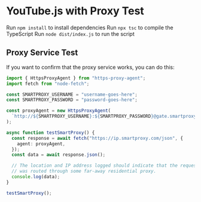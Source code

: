 # YouTube.js with Proxy Test

Run `npm install` to install dependencies
Run `npx tsc` to compile the TypeScript
Run `node dist/index.js` to run the script

## Proxy Service Test

If you want to confirm that the proxy service works, you can do this:

```ts
import { HttpsProxyAgent } from "https-proxy-agent";
import fetch from "node-fetch";

const SMARTPROXY_USERNAME = "username-goes-here";
const SMARTPROXY_PASSWORD = "password-goes-here";

const proxyAgent = new HttpsProxyAgent(
  `http://${SMARTPROXY_USERNAME}:${SMARTPROXY_PASSWORD}@gate.smartproxy.com:10001`
);

async function testSmartProxy() {
  const response = await fetch("https://ip.smartproxy.com/json", {
    agent: proxyAgent,
  });
  const data = await response.json();

  // The location and IP address logged should indicate that the request
  // was routed through some far-away residential proxy.
  console.log(data);
}

testSmartProxy();
```
